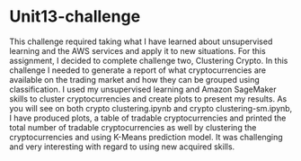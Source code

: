 # Unit13-challenge
This challenge required taking what I have learned about unsupervised learning and the AWS services and apply it to new situations. For this assignment, I decided to complete challenge two, Clustering Crypto. In this challenge I needed to generate a report of what cryptocurrencies are available on the trading market and how they can be grouped using classification. I used my unsupervised learning and Amazon SageMaker skills to cluster cryptocurrencies and create plots to present my results. As you will see on both crypto clustering.ipynb and crypto clustering-sm.ipynb, I have produced plots, a table of tradable cryptocurrencies and printed the total number of tradable cryptocurrencies as well by clustering the cryptocurrencies and using K-Means prediction model. It was challenging and very interesting with regard to using new acquired skills.

